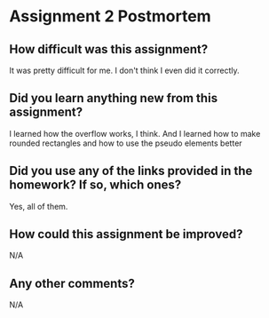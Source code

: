 # Assignment 2 Postmortem

## How difficult was this assignment?

It was pretty difficult for me. I don't think I even did it correctly.

## Did you learn anything new from this assignment?

I learned how the overflow works, I think. And I learned how to make rounded rectangles and how to use the pseudo elements better

## Did you use any of the links provided in the homework? If so, which ones?

Yes, all of them.

## How could this assignment be improved?

N/A

## Any other comments?

N/A

